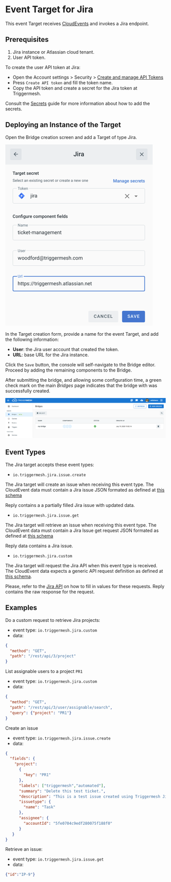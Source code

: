 # Event Target for Jira

This event Target receives [CloudEvents][ce] and invokes a Jira endpoint.

## Prerequisites

1. Jira instance or Atlassian cloud tenant.
1. User API token.

To create the user API token at Jira:

- Open the Account settings > Security > [Create and manage API Tokens][api-tokens]
- Press `Create API token` and fill the token name.
- Copy the API token and create a secret for the Jira token at Triggermesh.

Consult the [Secrets](../guides/secrets.md) guide for more information about how to add the secrets.

## Deploying an Instance of the Target

Open the Bridge creation screen and add a Target of type Jira.

![Adding a Jira Target](../images/jira-target/jira-target-creation.png)

In the Target creation form, provide a name for the event Target, and add the following information:

* **User**: the Jira user account that created the token.
* **URL**: base URL for the Jira instance.

Click the `Save` button, the console will self-navigate to the Bridge editor. Proceed by adding the remaining components to the Bridge.

After submitting the bridge, and allowing some configuration time, a green check mark on the main _Bridges_ page indicates that the bridge with was successfully created.

![Bridge status](../images/bridge-status-green.png)

## Event Types

The Jira target accepts these event types:

- `io.triggermesh.jira.issue.create`

The Jira target will create an issue when receiving this event type. The CloudEvent data must contain a Jira issue JSON formated as defined at [this schema](../schemas/jira.issue.json)

Reply contains a a partially filled Jira issue with updated data.

- `io.triggermesh.jira.issue.get`

The Jira target will retrieve an issue when receiving this event type. The CloudEvent data must contain a Jira Issue get request  JSON formated as defined at [this schema](../schemas/jira.issue.get.json)

Reply data contains a Jira issue.

- `io.triggermesh.jira.custom`

The Jira target will request the Jira API when this event type is received. The CloudEvent data expects a generic API request definition as defined at [this schema](../schemas/jira.custom.json).

Please, refer to the [Jira API][jira-api] on how to fill in values for these requests. Reply contains the raw response for the request.

## Examples

Do a custom request to retrieve Jira projects:

* event type: `io.triggermesh.jira.custom`
* data:
```json
{
  "method": "GET",
  "path": "/rest/api/3/project"
}
```

List assignable users to a project `PR1`

* event type: `io.triggermesh.jira.custom`
* data:
```json
{
  "method": "GET",
  "path": "/rest/api/3/user/assignable/search",
  "query": {"project": "PR1"}
}
```

Create an issue

* event type: `io.triggermesh.jira.issue.create`
* data:
```json
{
  "fields": {
    "project":
      {
        "key": "PR1"
      },
      "labels": ["triggermesh","automated"],
      "summary": "Delete this test ticket.",
      "description": "This is a test issue created using Triggermesh Jira Target",
      "issuetype": {
        "name": "Task"
      },
      "assignee": {
        "accountId": "5fe0704c9edf280075f188f0"
      }
   }
}
```

Retrieve an issue:

* event type: `io.triggermesh.jira.issue.get`
* data:
```json
{"id":"IP-9"}
```

[ce]: https://cloudevents.io/
[api-tokens]: https://id.atlassian.com/manage-profile/security/api-tokens
[ce-jsonformat]: https://github.com/cloudevents/spec/blob/v1.0/json-format.md
[jira-api]: https://developer.atlassian.com/cloud/jira/software/rest/intro/
